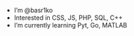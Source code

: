 - I’m @basr1ko
- Interested in CSS, JS, PHP, SQL, C++
- I’m currently learning Pyt, Go, MATLAB

<!---
basr1ko/basr1ko is a ✨ special ✨ repository because its `README.md` (this file) appears on your GitHub profile.
You can click the Preview link to take a look at your changes.
--->
